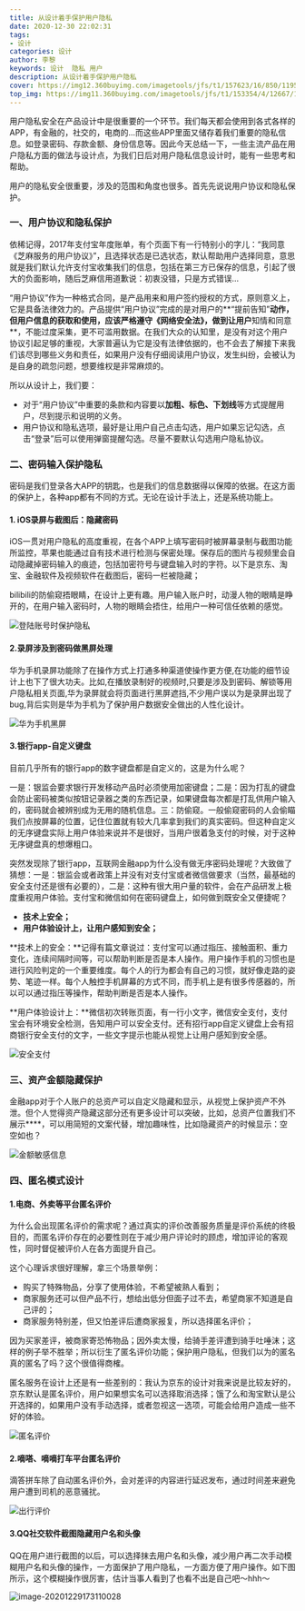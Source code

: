 ```yaml
---
title: 从设计着手保护用户隐私
date: 2020-12-30 22:02:31
tags:
- 设计
categories: 设计
author: 李黎
keywords: 设计  隐私 用户
description: 从设计着手保护用户隐私
cover: https://img12.360buyimg.com/imagetools/jfs/t1/157623/16/850/119507/5fed323cEd2920dfa/bdbea19ba1eaed15.png
top_img: https://img11.360buyimg.com/imagetools/jfs/t1/153354/4/12667/154057/5fed3243E069407ef/82a6c55ca36c6112.png
---
```



用户隐私安全在产品设计中是很重要的一个环节。我们每天都会使用到各式各样的APP，有金融的，社交的，电商的...而这些APP里面又储存着我们重要的隐私信息。如登录密码、存款金额、身份信息等。因此今天总结一下，一些主流产品在用户隐私方面的做法与设计点，为我们日后对用户隐私信息设计时，能有一些思考和帮助。

用户的隐私安全很重要，涉及的范围和角度也很多。首先先说说用户协议和隐私保护。

### 一、用户协议和隐私保护

依稀记得，2017年支付宝年度账单，有个页面下有一行特别小的字儿：“我同意《芝麻服务的用户协议》”，且选择状态是已选状态，默认帮助用户选择同意，意思就是我们默认允许支付宝收集我们的信息，包括在第三方已保存的信息，引起了很大的负面影响，随后芝麻信用道歉说：初衷没错，只是方式错误...

“用户协议”作为一种格式合同，是产品用来和用户签约授权的方式，原则意义上，它是具备法律效力的。产品提供“用户协议”完成的是对用户的**“提前告知”**动作，但用户信息的获取和使用，应该严格遵守《网络安全法》，做到让用户**知情和同意**，不能过度采集，更不可滥用数据。在我们大众的认知里，是没有对这个用户协议引起足够的重视，大家普遍认为它是没有法律依据的，也不会去了解接下来我们该尽到哪些义务和责任，如果用户没有仔细阅读用户协议，发生纠纷，会被认为是自身的疏忽问题，想要维权是非常麻烦的。

所以从设计上，我们要：

- 对于“用户协议”中重要的条款和内容要以**加粗、标色、下划线**等方式提醒用户，尽到提示和说明的义务。
- 用户协议和隐私选项，最好是让用户自己点击勾选，用户如果忘记勾选，点击“登录”后可以使用弹窗提醒勾选。尽量不要默认勾选用户隐私协议。

### 二、密码输入保护隐私

密码是我们登录各大APP的钥匙，也是我们的信息数据得以保障的依据。在这方面的保护上，各种app都有不同的方式。无论在设计手法上，还是系统功能上。

#### **1. iOS录屏与截图后：隐藏密码**

iOS一贯对用户隐私的高度重视，在各个APP上填写密码时被屏幕录制与截图功能所监控，苹果也能通过自有技术进行检测与保密处理。保存后的图片与视频里会自动隐藏掉密码输入的痕迹，包括加密符号与键盘输入时的字符。以下是京东、淘宝、金融软件及视频软件在截图后，密码一栏被隐藏；

bilibili的防偷窥捂眼睛，在设计上更有趣。用户输入账户时，动漫人物的眼睛是睁开的，在用户输入密码时，人物的眼睛会捂住，给用户一种可信任依赖的感觉。

![登陆账号时保护隐私](https://img12.360buyimg.com/imagetools/jfs/t1/157353/17/472/119020/5feafaa3E88240db7/879c67efbe842b7d.png)

#### **2.录屏涉及到密码做黑屏处理**

华为手机录屏功能除了在操作方式上打通多种渠道使操作更方便,在功能的细节设计上也下了很大功夫。比如,在播放录制好的视频时,只要是涉及到密码、解锁等用户隐私相关页面,华为录屏就会将页面进行黑屏遮挡,不少用户误以为是录屏出现了bug,背后实则是华为手机为了保护用户数据安全做出的人性化设计。

![华为手机黑屏](https://img14.360buyimg.com/imagetools/jfs/t1/150753/31/13299/136140/5feafaa4Ec6750293/8732e383a43d8d32.png)

#### **3.银行app-自定义键盘**

目前几乎所有的银行app的数字键盘都是自定义的，这是为什么呢？

一是：银监会要求银行开发移动产品时必须使用加密键盘；二是：因为打乱的键盘会防止密码被类似按钮记录器之类的东西记录，如果键盘每次都是打乱供用户输入的，密码就会被辨别成为无用的随机信息。三：防偷窥。一般偷窥密码的人会偷瞄我们点按屏幕的位置，记住位置就有较大几率拿到我们的真实密码。但这种自定义的无序键盘实际上用户体验来说并不是很好，当用户很着急支付的时候，对于这种无序键盘真的想爆粗口。

突然发现除了银行app，互联网金融app为什么没有做无序密码处理呢？大致做了猜想：一是：银监会或者政策上并没有对支付宝或者微信做要求（当然，最基础的安全支付还是很有必要的），二是：这种有很大用户量的软件，会在产品研发上极度重视用户体验。支付宝和微信如何在密码键盘上，如何做到既安全又便捷呢？

- **技术上安全；**
- **用户体验设计上，让用户感知到安全；**

**技术上的安全：**记得有篇文章说过：支付宝可以通过指压、接触面积、重力变化，连续间隔时间等，可以帮助判断是否是本人操作。用户操作手机的习惯也是进行风险判定的一个重要维度。每个人的行为都会有自己的习惯，就好像走路的姿势、笔迹一样。每个人触控手机屏幕的方式不同，而手机上是有很多传感器的，所以可以通过指压等操作，帮助判断是否是本人操作。

**用户体验设计上：**微信初次转账页面，有一行小文字，微信安全支付，支付宝会有环境安全检测，告知用户可以安全支付。还有招行app自定义键盘上会有招商银行安全支付的文字，一些文字提示也能从视觉上让用户感知到安全感。

![安全支付](https://img10.360buyimg.com/imagetools/jfs/t1/159938/25/404/80030/5feafaa3E2cca2581/b43a10e3ec87d6e4.png)

### 三、资产金额隐藏保护

金融app对于个人账户的总资产可以自定义隐藏和显示，从视觉上保护资产不外泄。但个人觉得资产隐藏这部分还有更多设计可以突破，比如，总资产位置我们不展示****，可以用简短的文案代替，增加趣味性，比如隐藏资产的时候显示：空空如也？

![金额敏感信息](https://img10.360buyimg.com/imagetools/jfs/t1/160418/35/391/114519/5feafaa4E6ead0a16/bb517ed8c876dc90.png)



### 四、匿名模式设计

#### 1.电商、外卖等平台匿名评价

为什么会出现匿名评价的需求呢？通过真实的评价改善服务质量是评价系统的终极目的，而匿名评价存在的必要性则在于减少用户评论时的顾虑，增加评论的客观性，同时督促被评价人在各方面提升自己。

这个心理诉求很好理解，拿三个场景举例：

- 购买了特殊物品，分享了使用体验，不希望被熟人看到；
- 商家服务还可以但产品不行，想给出低分但面子过不去，希望商家不知道是自己评的；
- 商家服务特别差，但又怕差评后遭商家报复，所以选择匿名评价；

因为买家差评，被商家寄恐怖物品；因外卖太慢，给骑手差评遭到骑手吐唾沫；这样的例子举不胜举；所以衍生了匿名评价功能；保护用户隐私，但我们以为的匿名真的匿名了吗？这个很值得商榷。

匿名服务在设计上还是有一些差别的：我认为京东的设计对我来说是比较友好的，京东默认是匿名评价，用户如果想实名可以选择取消选择；饿了么和淘宝默认是公开选择的，如果用户没有手动选择，或者忽视这一选项，可能会给用户造成一些不好的体验。

![匿名评价](https://img12.360buyimg.com/imagetools/jfs/t1/152439/39/12454/266315/5feafaa4Ee83546a2/af8c78b5e1d23bd3.png)

#### 2.嘀嗒、嘀嘀打车平台匿名评价

滴答拼车除了自动匿名评价外，会对差评的内容进行延迟发布，通过时间差来避免用户遭到司机的恶意骚扰。

![出行评价](https://img10.360buyimg.com/imagetools/jfs/t1/160437/11/419/223213/5feafaa3E6d4b4d8d/3022775b32bb392a.png)



#### 3.QQ社交软件截图隐藏用户名和头像

QQ在用户进行截图的以后，可以选择抹去用户名和头像，减少用户再二次手动模糊用户名和头像的操作，一方面保护了用户隐私，一方面方便了用户操作。如下图所示，这个模糊操作很厉害，估计当事人看到了也看不出是自己吧～hhh～

![image-20201229173110028](https://img10.360buyimg.com/imagetools/jfs/t1/150700/25/13421/588858/5feafaa6E54cfd03c/065f6d75bbc60ed9.png)
